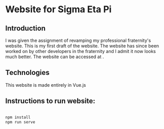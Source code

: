 # Website for Sigma Eta Pi

## Introduction

I was given the assignment of revamping my professional fraternity's website. This is my first draft of the website. The website has since been worked on by other developers in the fraternity and I admit it now looks much better. The website can be accessed at [](www.sepatucla.com). 

## Technologies

This website is made entirely in Vue.js
 
## Instructions to run website:

```bash

npm install
npm run serve

```


